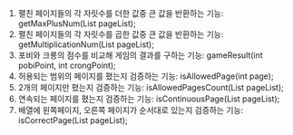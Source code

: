 1. 펼친 페이지들의 각 자릿수를 더한 값중 큰 값을 반환하는 기능: getMaxPlusNum(List<Integer> pageList);
2. 펼친 페이지들의 각 자릿수를 곱한 값중 큰 값을 반환하는 기능: getMultiplicationNum(List<Integer> pageList);
3. 포비와 크롱의 점수를 비교해 게임의 결과를 구하는 기능: gameResult(int pobiPoint, int crongPoint);
4. 허용되는 범위의 페이지를 폈는지 검증하는 기능: isAllowedPage(int page);
5. 2개의 페이지만 폈는지 검증하는 기능: isAllowedPagesCount(List<Integer> pageList);
6. 연속되는 페이지를 폈는지 검증하는 기능: isContinuousPage(List<Integer> pageList);
7. 배열에 왼쪽페이지, 오른쪽 페이지가 순서대로 있는지 검증하는 기능: isCorrectPage(List<Integer> pageList);
